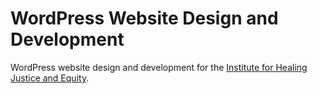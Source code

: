 # WordPress Website Design and Development
WordPress website design and development for the <a href="http://ihje.org" target="_blank">Institute for Healing Justice and Equity</a>.
